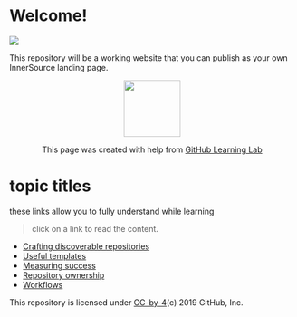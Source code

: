 # Welcome!
<img src="https://user-images.githubusercontent.com/6351798/56301905-009cad00-60f6-11e9-9bf4-ed1c1907ef55.png">

This repository will be a working website that you can publish as your own InnerSource landing page.



<p align="center"><img width="100" src="https://lab.github.com/public/images/avatar.png"></p>

<p align="center">This page was created with help from <a href="https://lab.github.com/">GitHub Learning Lab</a></p>


# topic titles 
these links allow you to fully understand while learning 
> click on a link to read the content.


- [Crafting discoverable repositories](discoverable/)
- [Useful templates](templates/)
- [Measuring success](metrics/)
- [Repository ownership](repo-ownership/)
- [Workflows](workflows/)

This repository is licensed under [CC-by-4](../LICENSE)(c) 2019 GitHub, Inc.

